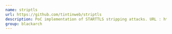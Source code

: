 ```yaml
---
name: striptls
url: https://github.com/tintinweb/striptls
description: PoC implementation of STARTTLS stripping attacks. URL : https://github.com/tintinweb/striptls Groups : blackarch blackarch-proxy
group: blackarch
---
```

